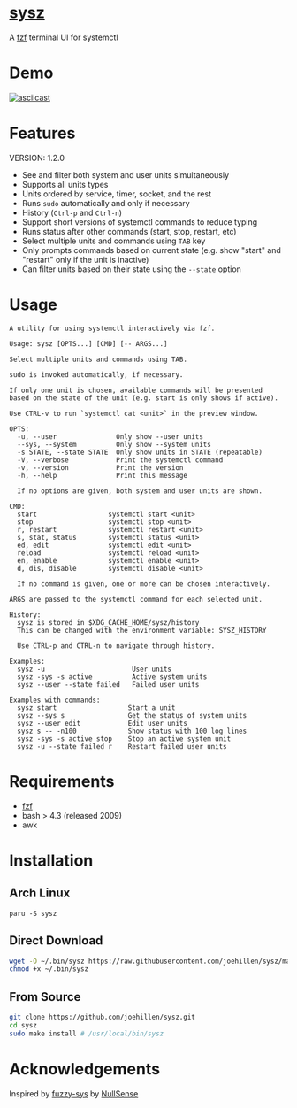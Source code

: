 # [sysz](https://github.com/joehillen/sysz)

A [fzf](https://github.com/junegunn/fzf) terminal UI for systemctl

# Demo

[![asciicast](https://asciinema.org/a/BLsJz73uF7DdQj7FVGqLPhqCa.svg)](https://asciinema.org/a/BLsJz73uF7DdQj7FVGqLPhqCa)

# Features

VERSION: 1.2.0

- See and filter both system and user units simultaneously
- Supports all units types
- Units ordered by service, timer, socket, and the rest
- Runs `sudo` automatically and only if necessary
- History (`Ctrl-p` and `Ctrl-n`)
- Support short versions of systemctl commands to reduce typing
- Runs status after other commands (start, stop, restart, etc)
- Select multiple units and commands using `TAB` key
- Only prompts commands based on current state
  (e.g. show "start" and "restart" only if the unit is inactive)
- Can filter units based on their state using the `--state` option

# Usage

```text
A utility for using systemctl interactively via fzf.

Usage: sysz [OPTS...] [CMD] [-- ARGS...]

Select multiple units and commands using TAB.

sudo is invoked automatically, if necessary.

If only one unit is chosen, available commands will be presented
based on the state of the unit (e.g. start is only shows if active).

Use CTRL-v to run `systemctl cat <unit>` in the preview window.

OPTS:
  -u, --user               Only show --user units
  --sys, --system          Only show --system units
  -s STATE, --state STATE  Only show units in STATE (repeatable)
  -V, --verbose            Print the systemctl command
  -v, --version            Print the version
  -h, --help               Print this message

  If no options are given, both system and user units are shown.

CMD:
  start                  systemctl start <unit>
  stop                   systemctl stop <unit>
  r, restart             systemctl restart <unit>
  s, stat, status        systemctl status <unit>
  ed, edit               systemctl edit <unit>
  reload                 systemctl reload <unit>
  en, enable             systemctl enable <unit>
  d, dis, disable        systemctl disable <unit>

  If no command is given, one or more can be chosen interactively.

ARGS are passed to the systemctl command for each selected unit.

History:
  sysz is stored in $XDG_CACHE_HOME/sysz/history
  This can be changed with the environment variable: SYSZ_HISTORY

  Use CTRL-p and CTRL-n to navigate through history.

Examples:
  sysz -u                      User units
  sysz -sys -s active          Active system units
  sysz --user --state failed   Failed user units

Examples with commands:
  sysz start                  Start a unit
  sysz --sys s                Get the status of system units
  sysz --user edit            Edit user units
  sysz s -- -n100             Show status with 100 log lines
  sysz -sys -s active stop    Stop an active system unit
  sysz -u --state failed r    Restart failed user units
```

# Requirements

- [fzf](https://github.com/junegunn/fzf)
- bash > 4.3 (released 2009)
- awk

# Installation

## Arch Linux

```
paru -S sysz
```

## Direct Download

```sh
wget -O ~/.bin/sysz https://raw.githubusercontent.com/joehillen/sysz/master/sysz
chmod +x ~/.bin/sysz
```

## From Source

```sh
git clone https://github.com/joehillen/sysz.git
cd sysz
sudo make install # /usr/local/bin/sysz
```

# Acknowledgements

Inspired by [fuzzy-sys](https://github.com/NullSense/fuzzy-sys) by [NullSense](https://github.com/NullSense/)
